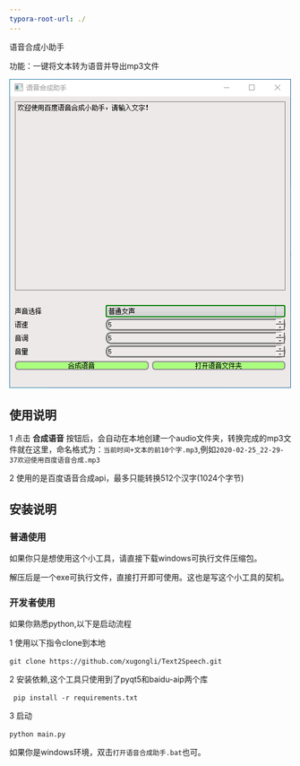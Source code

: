 ```yaml
---
typora-root-url: ./
---
```


语音合成小助手

功能：一键将文本转为语音并导出mp3文件



![main](/screeshots/main.png)



## 使用说明

1 点击 **合成语音** 按钮后，会自动在本地创建一个audio文件夹，转换完成的mp3文件就在这里，命名格式为：`当前时间+文本的前10个字.mp3`,例如`2020-02-25_22-29-37欢迎使用百度语音合成.mp3`

2 使用的是百度语音合成api，最多只能转换512个汉字(1024个字节)

## 安装说明

### 普通使用

如果你只是想使用这个小工具，请直接下载windows可执行文件压缩包。

解压后是一个exe可执行文件，直接打开即可使用。这也是写这个小工具的契机。

### 开发者使用

如果你熟悉python,以下是启动流程

1 使用以下指令clone到本地

`git clone https://github.com/xugongli/Text2Speech.git `

2 安装依赖,这个工具只使用到了pyqt5和baidu-aip两个库

` pip install -r requirements.txt`

3 启动

`python main.py`

如果你是windows环境，双击`打开语音合成助手.bat`也可。

